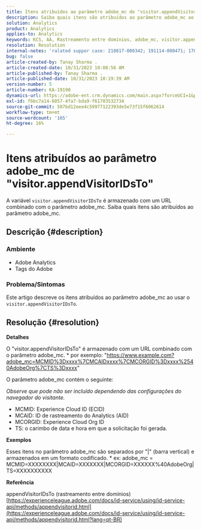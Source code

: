 ```yaml
---
title: Itens atribuídos ao parâmetro adobe_mc de "visitor.appendVisitorIDsTo"
description: Saiba quais itens são atribuídos ao parâmetro adobe_mc ao usar "visitor.appendVisitorIDsTo".
solution: Analytics
product: Analytics
applies-to: Analytics
keywords: KCS, AA, Rastreamento entre domínios, adobe_mc, visitor.appendVisitorIDsTo
resolution: Resolution
internal-notes: 'ralated suppor case: 210817-000342; 191114-000471; 170123-000011; 220408-000014'
bug: false
article-created-by: Tanay Sharma .
article-created-date: 10/31/2023 10:08:56 AM
article-published-by: Tanay Sharma .
article-published-date: 10/31/2023 10:19:39 AM
version-number: 5
article-number: KA-19190
dynamics-url: https://adobe-ent.crm.dynamics.com/main.aspx?forceUCI=1&pagetype=entityrecord&etn=knowledgearticle&id=34b58e7a-d577-ee11-8179-6045bd006149
exl-id: fbbc7a14-6057-4fa7-bda9-f61703532734
source-git-commit: 587bd12eee4c59977122393de5e73f15f6062614
workflow-type: tm+mt
source-wordcount: '165'
ht-degree: 16%

---
```


# Itens atribuídos ao parâmetro adobe_mc de &quot;visitor.appendVisitorIDsTo&quot;


A variável `visitor.appendVisitorIDsTo` é armazenado com um URL combinado com o parâmetro adobe_mc. Saiba quais itens são atribuídos ao parâmetro adobe_mc.

## Descrição {#description}


### Ambiente

- Adobe Analytics
- Tags do Adobe


### Problema/Sintomas

Este artigo descreve os itens atribuídos ao parâmetro adobe_mc ao usar o `visitor.appendVisitorIDsTo`.


## Resolução {#resolution}


<b>Detalhes</b>

O &quot;visitor.appendVisitorIDsTo&quot; é armazenado com um URL combinado com o parâmetro adobe_mc.
\* por exemplo: &quot;https://www.example.com?adobe_mc=MCMID%3Dxxxx%7CMCAIDxxxx%7CMCORGID%3Dxxxx%2540AdobeOrg%7CTS%3Dxxxx&quot;

O parâmetro adobe_mc contém o seguinte:

*Observe que pode não ser incluído dependendo das configurações do navegador do visitante.*

- MCMID: Experience Cloud ID (ECID)
- MCAID: ID de rastreamento do Analytics (AID)
- MCORGID: Experience Cloud Org ID
- TS: o carimbo de data e hora em que a solicitação foi gerada.


<b>Exemplos</b>

Esses itens no parâmetro adobe_mc são separados por &quot;|&quot; (barra vertical) e armazenados em um formato codificado.
\* ex: adobe_mc = MCMID=XXXXXXXX|MCAID=XXXXXXX|MCORGID=XXXXXX%40AdobeOrg|TS=XXXXXXXXXX

<b>Referência</b>

appendVisitorIDsTo (rastreamento entre domínios)
[https://experienceleague.adobe.com/docs/id-service/using/id-service-api/methods/appendvisitorid.html](https://experienceleague.adobe.com/docs/id-service/using/id-service-api/methods/appendvisitorid.html?lang=pt-BR)
